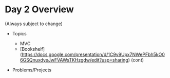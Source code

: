 # Day 2 Overview

(Always subject to change)

- Topics
  - MVC
  - [Bookshelf] (https://docs.google.com/presentation/d/1C9v9Upx7NWePFbh5kO06GSQnuxdyeJwFVAWsTKHzgdw/edit?usp=sharing) (cont)

- Problems/Projects

